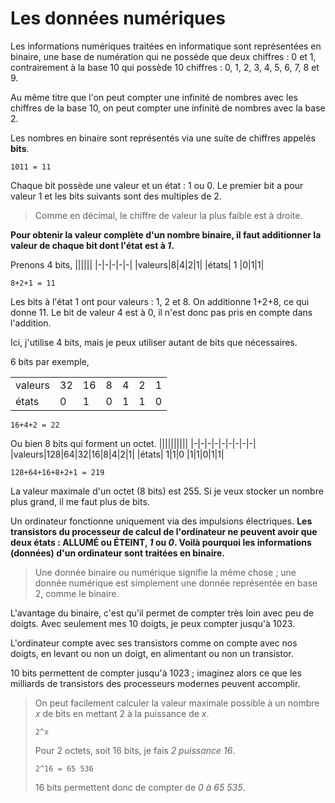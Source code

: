 # Les données numériques

Les informations numériques traitées en informatique sont représentées en binaire, une base de numération qui ne possède que deux chiffres : 0 et 1, contrairement à la base 10 qui possède 10 chiffres : 0, 1, 2, 3, 4, 5, 6, 7, 8 et 9.

Au même titre que l'on peut compter une infinité de nombres avec les chiffres de la base 10, on peut compter une infinité de nombres avec la base 2.

Les nombres en binaire sont représentés via une suite de chiffres appelés **bits**.

```
1011 = 11
```

Chaque bit possède une valeur et un état : 1 ou 0. Le premier bit a pour valeur 1 et les bits suivants sont des multiples de 2.

> Comme en décimal, le chiffre de valeur la plus faible est à droite.

**Pour obtenir la valeur complète d'un nombre binaire, il faut additionner la valeur de chaque bit dont l'état est à *1*.**

Prenons 4 bits,
||||||
|-|-|-|-|-|
|valeurs|8|4|2|1|
|états| 1 |0|1|1|

```
8+2+1 = 11
```

Les bits à l'état 1 ont pour valeurs : 1, 2 et 8. On additionne 1+2+8, ce qui donne 11. Le bit de valeur 4 est à 0, il n'est donc pas pris en compte dans l'addition.

Ici, j'utilise 4 bits, mais je peux utiliser autant de bits que nécessaires.

6 bits par exemple,

||||||||
|-|-|-|-|-|-|-|
|valeurs|32|16|8|4|2|1|
|états| 0|1|0 |1|1|0|

```
16+4+2 = 22
```

Ou bien 8 bits qui forment un octet.
||||||||||
|-|-|-|-|-|-|-|-|-|
|valeurs|128|64|32|16|8|4|2|1|
|états| 1|1|0 |1|1|0|1|1|

```
128+64+16+8+2+1 = 219
```
La valeur maximale d'un octet (8 bits) est 255. Si je veux stocker un nombre plus grand, il me faut plus de bits.

Un ordinateur fonctionne uniquement via des impulsions électriques. **Les transistors du processeur de calcul de l'ordinateur ne peuvent avoir que deux états : ALLUMÉ ou ÉTEINT, *1* ou *0*. Voilà pourquoi les informations (données) d'un ordinateur sont traitées en binaire.**

> Une donnée binaire ou numérique signifie la même chose ; une donnée numérique est simplement une donnée représentée en base 2, comme le binaire.

L'avantage du binaire, c'est qu'il permet de compter très loin avec peu de doigts. Avec seulement mes 10 doigts, je peux compter jusqu'à 1023.

L'ordinateur compte avec ses transistors comme on compte avec nos doigts, en levant ou non un doigt, en alimentant ou non un transistor.

10 bits permettent de compter jusqu'à 1023 ; imaginez alors ce que les milliards de transistors des processeurs modernes peuvent accomplir.

> On peut facilement calculer la valeur maximale possible à un nombre *x* de bits en mettant 2 à la puissance de *x*.
> ```
> 2^x
> ```
> Pour 2 octets, soit 16 bits, je fais *2 puissance 16*.
> ```
> 2^16 = 65 536
> ```
> 16 bits permettent donc de compter de *0 à 65 535*.

